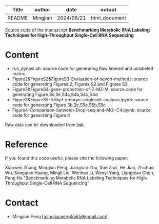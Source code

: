 

| Title  | author  |    date    |    output     |
| :----: | :-----: | :--------: | :-----------: |
| README | Mingjian | 2024/08/21 | html_document |

Source code of the manuscript **Benchmarking Metabolic RNA Labeling Techniques for High-Throughput Single-Cell RNA Sequencing** 

# Content
- run_dynast.sh: source code for generating Raw labeled and unlabeled matrix
- Figure2&FigureS2&FigureS3-Evaluation-of-seven-methods: source code for generating Figures 2, Figures S2 and Figures S3
- Figure3&FigureS4-gene-proportion-of-Z-MZ-M: source code for generating Figure 3d,3e,S4a,S4b,S4c,S4d
- Figure3&FigureS5-5.5hpf-embryo-singlecell-analysis.ipynb: source code for generating Figure 3b,3c,S5a,S5b,S5c
- Figure4-Comparison-between-Drop-seq-and-MGI-C4.ipynb: source code for generating Figure 4


Raw data can be downloaded from [link](https://dataview.ncbi.nlm.nih.gov/object/PRJNA1149934?reviewer=ei6sqavblchr55b0bsotrbsvg6)

# Reference



If you found this code useful, please cite the following paper:

Xiaowen Zhang, Mingjian Peng, Jianghao Zhu, Xue Zhai, He Jiao, Zhichao Wu, Songqian Huang, Mingli Liu, Wenhao Li, Wenyi Yang, Liangbiao Chen, Peng Hu "Benchmarking Metabolic RNA Labeling Techniques for High-Throughput Single-Cell RNA Sequencing"

# Contact



* Mingjian Peng [mingjianpeng5565@gmail.com]
